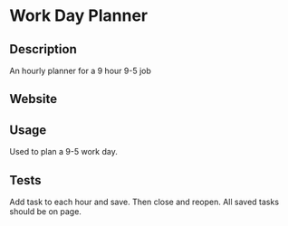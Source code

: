 # Work Day Planner

## Description 
An hourly planner for a 9 hour 9-5 job

## Website


## Usage 
Used to plan a 9-5 work day.


## Tests
Add task to each hour and save. Then close and reopen. All saved tasks should be on page.
